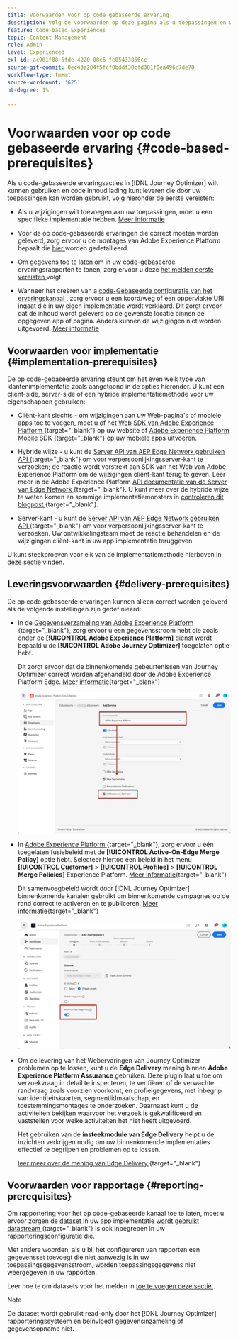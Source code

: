 ```yaml
---
title: Voorwaarden voor op code gebaseerde ervaring
description: Volg de voorwaarden op deze pagina als u toepassingen en webpagina's wilt bewerken met de functie die is gebaseerd op Journey Optimizer-code
feature: Code-based Experiences
topic: Content Management
role: Admin
level: Experienced
exl-id: ac901f88-5fde-4220-88c6-fe05433866cc
source-git-commit: 0ec43a204f5fcf0bddf38cfd381f0ea496c7de70
workflow-type: tm+mt
source-wordcount: '625'
ht-degree: 1%

---
```


# Voorwaarden voor op code gebaseerde ervaring {#code-based-prerequisites}

Als u code-gebaseerde ervaringsacties in [!DNL Journey Optimizer] wilt kunnen gebruiken en code inhoud lading kunt leveren die door uw toepassingen kan worden gebruikt, volg hieronder de eerste vereisten:

* Als u wijzigingen wilt toevoegen aan uw toepassingen, moet u een specifieke implementatie hebben. [Meer informatie](#implementation-prerequisites)

* Voor de op code-gebaseerde ervaringen die correct moeten worden geleverd, zorg ervoor u de montages van Adobe Experience Platform bepaalt die [ hier ](#delivery-prerequisites) worden gedetailleerd.

* Om gegevens toe te laten om in uw code-gebaseerde ervaringsrapporten te tonen, zorg ervoor u deze [ het melden eerste vereisten ](#reporting-prerequisites) volgt.

* Wanneer het creëren van a [ code-Gebaseerde configuratie van het ervaringskanaal ](code-based-configuration.md), zorg ervoor u een koord/weg of een oppervlakte URI ingaat die in uw eigen implementatie wordt verklaard. Dit zorgt ervoor dat de inhoud wordt geleverd op de gewenste locatie binnen de opgegeven app of pagina. Anders kunnen de wijzigingen niet worden uitgevoerd. [Meer informatie](code-based-surface.md)

## Voorwaarden voor implementatie {#implementation-prerequisites}

De op code-gebaseerde ervaring steunt om het even welk type van klantenimplementatie zoals aangetoond in de opties hieronder. U kunt een client-side, server-side of een hybride implementatiemethode voor uw eigenschappen gebruiken:

* Cliënt-kant slechts - om wijzigingen aan uw Web-pagina&#39;s of mobiele apps toe te voegen, moet u of het [ Web SDK van Adobe Experience Platform ](https://experienceleague.adobe.com/docs/platform-learn/implement-web-sdk/overview.html){target="_blank"} op uw website of [ Adobe Experience Platform Mobile SDK ](https://developer.adobe.com/client-sdks/documentation/){target="_blank"} op uw mobiele apps uitvoeren.

* Hybride wijze - u kunt de [ Server API van AEP Edge Network gebruiken API ](https://experienceleague.adobe.com/docs/experience-platform/edge-network-server-api/data-collection/interactive-data-collection.html){target="_blank"} om voor verpersoonlijkingsserver-kant te verzoeken; de reactie wordt verstrekt aan SDK van het Web van Adobe Experience Platform om de wijzigingen cliënt-kant terug te geven. Leer meer in de Adobe Experience Platform [ API documentatie van de Server van Edge Network ](https://experienceleague.adobe.com/docs/experience-platform/edge-network-server-api/overview.html){target="_blank"}. U kunt meer over de hybride wijze te weten komen en sommige implementatiemonsters in [ controleren dit blogpost ](https://blog.developer.adobe.com/hybrid-personalization-in-the-adobe-experience-platform-web-sdk-6a1bb674bf41){target="_blank"}.

* Server-kant - u kunt de [ Server API van AEP Edge Network gebruiken API ](https://experienceleague.adobe.com/docs/experience-platform/edge-network-server-api/data-collection/interactive-data-collection.html){target="_blank"} om voor verpersoonlijkingsserver-kant te verzoeken. Uw ontwikkelingsteam moet de reactie behandelen en de wijzigingen cliënt-kant in uw app implementatie teruggeven.

U kunt steekproeven voor elk van de implementatiemethode hierboven in [ deze sectie ](code-based-implementation-samples.md) vinden.

## Leveringsvoorwaarden {#delivery-prerequisites}

De op code gebaseerde ervaringen kunnen alleen correct worden geleverd als de volgende instellingen zijn gedefinieerd:

* In de [ Gegevensverzameling van Adobe Experience Platform ](https://experienceleague.adobe.com/docs/experience-platform/edge/datastreams/overview.html){target="_blank"}, zorg ervoor u een gegevensstroom hebt die zoals onder de **[!UICONTROL Adobe Experience Platform]** dienst wordt bepaald u de **[!UICONTROL Adobe Journey Optimizer]** toegelaten optie hebt.

  Dit zorgt ervoor dat de binnenkomende gebeurtenissen van Journey Optimizer correct worden afgehandeld door de Adobe Experience Platform Edge. [Meer informatie](https://experienceleague.adobe.com/docs/experience-platform/edge/datastreams/configure.html){target="_blank"}

  ![](../web/assets/web-aep-datastream-ajo.png)

* In [ Adobe Experience Platform ](https://experienceleague.adobe.com/docs/experience-platform/profile/home.html?lang=nl){target="_blank"}, zorg ervoor u één toegelaten fusiebeleid met de **[!UICONTROL Active-On-Edge Merge Policy]** optie hebt. Selecteer hiertoe een beleid in het menu **[!UICONTROL Customer]** > **[!UICONTROL Profiles]** > **[!UICONTROL Merge Policies]** Experience Platform. [Meer informatie](https://experienceleague.adobe.com/docs/experience-platform/profile/merge-policies/ui-guide.html#configure){target="_blank"}

  Dit samenvoegbeleid wordt door [!DNL Journey Optimizer] binnenkomende kanalen gebruikt om binnenkomende campagnes op de rand correct te activeren en te publiceren. [Meer informatie](https://experienceleague.adobe.com/docs/experience-platform/profile/merge-policies/ui-guide.html){target="_blank"}

  ![](../web/assets/web-aep-merge-policy.png)

* Om de levering van het Webervaringen van Journey Optimizer problemen op te lossen, kunt u de **Edge Delivery** mening binnen **Adobe Experience Platform Assurance** gebruiken. Deze plugin laat u toe om verzoekvraag in detail te inspecteren, te verifiëren of de verwachte randvraag zoals voorzien voorkomt, en profielgegevens, met inbegrip van identiteitskaarten, segmentlidmaatschap, en toestemmingsmontages te onderzoeken. Daarnaast kunt u de activiteiten bekijken waarvoor het verzoek is gekwalificeerd en vaststellen voor welke activiteiten het niet heeft uitgevoerd.

  Het gebruiken van de **insteekmodule van Edge Delivery** helpt u de inzichten verkrijgen nodig om uw binnenkomende implementaties effectief te begrijpen en problemen op te lossen.

  [ leer meer over de mening van Edge Delivery ](https://experienceleague.adobe.com/en/docs/experience-platform/assurance/view/edge-delivery){target="_blank"}

## Voorwaarden voor rapportage {#reporting-prerequisites}

Om rapportering voor het op code-gebaseerde kanaal toe te laten, moet u ervoor zorgen de [ dataset ](../data/get-started-datasets.md) in uw app implementatie [ wordt gebruikt datastream ](https://experienceleague.adobe.com/docs/experience-platform/datastreams/overview.html){target="_blank"} is ook inbegrepen in uw rapporteringsconfiguratie die.

Met andere woorden, als u bij het configureren van rapporten een gegevensset toevoegt die niet aanwezig is in uw toepassingsgegevensstroom, worden toepassingsgegevens niet weergegeven in uw rapporten.

Leer hoe te om datasets voor het melden in [ toe te voegen deze sectie ](../reports/reporting-configuration.md#add-datasets).

>[!NOTE]
>
>De dataset wordt gebruikt read-only door het [!DNL Journey Optimizer] rapporteringssysteem en beïnvloedt gegevensinzameling of gegevensopname niet.
